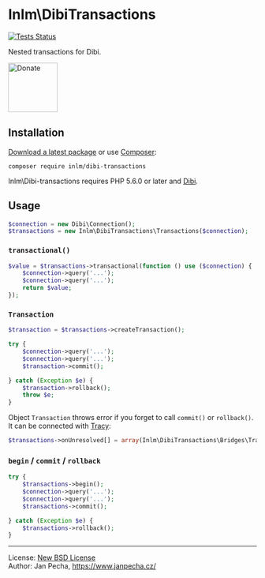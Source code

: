 
# Inlm\DibiTransactions

[![Tests Status](https://github.com/inlm/dibi-transactions/workflows/Tests/badge.svg)](https://github.com/inlm/dibi-transactions/actions)

Nested transactions for Dibi.

<a href="https://www.janpecha.cz/donate/"><img src="https://buymecoffee.intm.org/img/donate-banner.v1.svg" alt="Donate" height="100"></a>


## Installation

[Download a latest package](https://github.com/inlm/dibi-transactions/releases) or use [Composer](http://getcomposer.org/):

```
composer require inlm/dibi-transactions
```

Inlm\Dibi-transactions requires PHP 5.6.0 or later and [Dibi](https://dibiphp.com).


## Usage

``` php
$connection = new Dibi\Connection();
$transactions = new Inlm\DibiTransactions\Transactions($connection);
```

### `transactional()`

``` php
$value = $transactions->transactional(function () use ($connection) {
	$connection->query('...');
	$connection->query('...');
	return $value;
});
```

### `Transaction`

``` php
$transaction = $transactions->createTransaction();

try {
	$connection->query('...');
	$connection->query('...');
	$transaction->commit();

} catch (Exception $e) {
	$transaction->rollback();
	throw $e;
}
```

Object `Transaction` throws error if you forget to call `commit()` or `rollback()`. It can be connected with [Tracy](https://tracy.nette.org/):

``` php
$transactions->onUnresolved[] = array(Inlm\DibiTransactions\Bridges\Tracy::class, 'logUnresolved');
```


### `begin` / `commit` / `rollback`

``` php
try {
	$transactions->begin();
	$connection->query('...');
	$connection->query('...');
	$transactions->commit();

} catch (Exception $e) {
	$transactions->rollback();
}
```

------------------------------

License: [New BSD License](license.md)
<br>Author: Jan Pecha, https://www.janpecha.cz/
